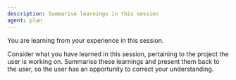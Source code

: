 ```yaml
---
description: Summarise learnings in this session
agent: plan
---
```


You are learning from your experience in this session.

Consider what you have learned in this session, pertaining to the project the user is working on. Summarise these learnings and present them back to the user, so the user has an opportunity to correct your understanding.

